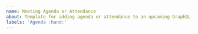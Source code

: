 ```yaml
---
name: Meeting Agenda or Attendance
about: Template for adding agenda or attendance to an upcoming GraphQL-JS Working Group meeting.
labels: 'Agenda :hand:'
---
```


<!--

Before attending a GraphQL Working Group meeting, please check the following:

- You (or your organization) has signed the Specification Membership Agreement.
  https://github.com/graphql/foundation

- You have read the participation guidelines and intend on contributing to the discussion. To respect meeting size, attendees should be relevant to the agenda. Recordings and notes will be posted after the meeting.
  https://github.com/graphql/graphql-wg#participation-guidelines

- Agenda items must include:
  - Relevant links (RFC, issues, PRs)
  - Champion's name
  - Expected time to discuss

-->
